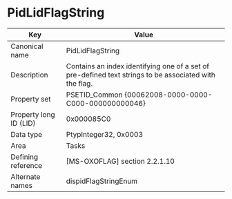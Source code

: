 # PidLidFlagString

| Key | Value |
|---|---|
| Canonical name | PidLidFlagString |
| Description | Contains an index identifying one of a set of pre-defined text strings to be associated with the flag. |
| Property set | PSETID_Common {00062008-0000-0000-C000-000000000046} |
| Property long ID (LID) | 0x000085C0 |
| Data type | PtypInteger32, 0x0003 |
| Area | Tasks |
| Defining reference | [MS-OXOFLAG] section 2.2.1.10 |
| Alternate names | dispidFlagStringEnum |
